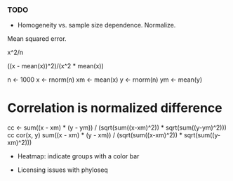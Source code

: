 ### TODO

 * Homogeneity vs. sample size dependence. Normalize.

Mean squared error.

x^2/n

((x - mean(x))^2)/(x^2 * mean(x))

n <- 1000
x <- rnorm(n)
xm <- mean(x)
y <- rnorm(n)
ym <- mean(y)
# Correlation is normalized difference
cc <- sum((x - xm) * (y - ym)) / (sqrt(sum((x-xm)^2)) * sqrt(sum((y-ym)^2)))
cc
cor(x, y)
sum((x - xm) * (y - xm)) / (sqrt(sum((x-xm)^2)) * sqrt(sum((y-xm)^2)))

  * Heatmap: indicate groups with a color bar

  * Licensing issues with phyloseq



